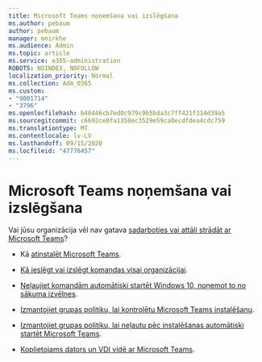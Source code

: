 ```yaml
---
title: Microsoft Teams noņemšana vai izslēgšana
ms.author: pebaum
author: pebaum
manager: mnirkhe
ms.audience: Admin
ms.topic: article
ms.service: o365-administration
ROBOTS: NOINDEX, NOFOLLOW
localization_priority: Normal
ms.collection: Adm_O365
ms.custom:
- "9001714"
- "3796"
ms.openlocfilehash: b40446cb7ed0c979c9b5bda3c7ff421f314d39a5
ms.sourcegitcommit: c6692ce0fa1358ec3529e59ca0ecdfdea4cdc759
ms.translationtype: MT
ms.contentlocale: lv-LV
ms.lasthandoff: 09/15/2020
ms.locfileid: "47776457"
---
```

# <a name="remove-or-turn-off-microsoft-teams"></a>Microsoft Teams noņemšana vai izslēgšana

Vai jūsu organizācija vēl nav gatava [sadarboties vai attāli strādāt ar Microsoft Teams](https://products.office.com/microsoft-teams/group-chat-software?&OCID=AID2000955_SEM_WiLWtgAAAKcGoHNG:20200305184100:s&msclkid=cbe12a5675e41135662d7437325dbd9a&ef_id=WiLWtgAAAKcGoHNG:20200305184100:s)?

- Kā [atinstalēt Microsoft Teams](https://support.office.com/article/Uninstall-Microsoft-Teams-3b159754-3c26-4952-abe7-57d27f5f4c81).

- [Kā ieslēgt vai izslēgt komandas visai organizācijai](https://docs.microsoft.com/MicrosoftTeams/office-365-set-up).

- [Neļaujiet komandām automātiski startēt Windows 10, noņemot to no sākuma izvēlnes](https://support.microsoft.com/help/4026268/windows-10-change-startup-apps).

- [Izmantojiet grupas politiku, lai kontrolētu Microsoft Teams instalēšanu](https://docs.microsoft.com/deployoffice/teams-install#use-group-policy-to-control-the-installation-of-microsoft-teams).

- [Izmantojiet grupas politiku, lai neļautu pēc instalēšanas automātiski startēt Microsoft Teams](https://docs.microsoft.com/deployoffice/teams-install#use-group-policy-to-prevent-microsoft-teams-from-starting-automatically-after-installation).

- [Koplietojams dators un VDI vidē ar Microsoft Teams](https://docs.microsoft.com/deployoffice/teams-install#shared-computer-and-vdi-environments-with-microsoft-teams).
